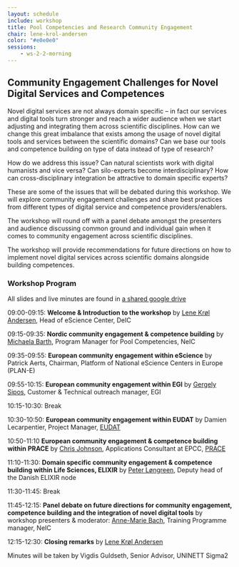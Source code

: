 ```yaml
---
layout: schedule
include: workshop
title: Pool Competencies and Research Community Engagement
chair: lene-krol-andersen
color: "#e0e0e0"
sessions:
    - ws-2-2-morning
---
```


## Community Engagement Challenges for Novel Digital Services and Competences

<!--Modern research requires novel digital services and competences that combine
software, tools, data and computing across different institutions and across
heterogeneous environments. This session will explore the experiences from
different community engagement set-ups and share best practice on how these
digital services are integrated into our respective research communities
alongside the needed competences. This session will present challenges from
research communities, research infrastructure providers and data service
providers in their respective missions to enhance the use and implementation of
novel digital services. The workshop will host a panel debate between the
workshop speakers and workshop attendances, in order to openly reflect upon
existing challenges and best practices to improve community and competence
integration across disciplines, institutions and countries.
-->

Novel digital services are not always domain specific – in fact our services and digital tools turn stronger and reach a wider audience when we start adjusting and integrating them across scientific disciplines. How can we change this great imbalance that exists among the usage of novel digital tools and services between the scientific domains? Can we base our tools and competence building on type of data instead of type of research?

How do we address this issue? Can natural scientists work with digital humanists and vice versa? Can silo-experts become interdisciplinary? How can cross-disciplinary integration be attractive to domain specific experts?

These are some of the issues that will be debated during this workshop. We will explore community engagement challenges and share best practices from different types of digital service and competence providers/enablers.

The workshop will round off with a panel debate amongst the presenters and audience discussing common ground and individual gain when it comes to community engagement across scientific disciplines.

The workshop will provide recommendations for future directions on how to implement novel digital services across scientific domains alongside building competences.

<h3 id="agenda">Workshop Program</h3>

All slides and live minutes are found in <a href="https://drive.google.com/drive/folders/0B9tCS2R8WVYFN2cwVnVHdDZtT3M">a shared google drive</a>

09:00-09:15: 	<b>Welcome & Introduction to the workshop</b>
by <a href="http://neic2017.nordforsk.org/people/lene-krol-andersen/">Lene Krøl Andersen</a>, Head of eScience Center, DeIC

09:15-09:35: 	<b>Nordic community engagement & competence building</b>
by <a href="https://neic.nordforsk.org/about/team/#barth">Michaela Barth</a>, Program Manager for Pool Competencies, NeIC

09:35-09:55: 	<b>European community engagement within eScience</b>
by Patrick Aerts, Chairman, Platform of National eScience Centers in Europe (PLAN-E)

09:55-10:15: 	<b>European community engagement within EGI</b>
by  <a href="https://www.egi.eu/about/egi-foundation/team/gergely-sipos/">Gergely Sipos</a>, Customer & Technical outreach manager, EGI

10:15-10:30: 	Break

10:30-10:50: 	<b>European community engagement within EUDAT</b>
by Damien Lecarpentier, Project Manager, <a href="https://www.eudat.eu/EUDAT">EUDAT</a>

10:50-11:10	<b>European community engagement & competence building within PRACE</b>
by <a href="https://www.epcc.ed.ac.uk/about/staff/dr-christopher-johnson">Chris Johnson</a>, Applications Consultant at EPCC, <a href="http://www.prace-ri.eu/PRACE">PRACE</a>

11:10-11:30: 	<b>Domain specific community engagement & competence building within Life Sciences, ELIXIR</b>
by <a href="http://neic2017.nordforsk.org/people/peter-longreen/">Peter Løngreen</a>, Deputy head of the Danish ELIXIR node

11:30-11:45:	Break

11:45-12:15: 	<b>Panel debate on future directions for community engagement, competence building and the integration of novel digital tools</b>
by workshop presenters & moderator: <a href="https://neic.nordforsk.org/about/team#ambach">Anne-Marie Bach</a>, Training Programme manager, NeIC

12:15-12:30: 	<b>Closing remarks</b> by
		<a href="http://neic2017.nordforsk.org/people/lene-krol-andersen/">Lene Krøl Andersen</a>

Minutes will be taken by Vigdis Guldseth, Senior Advisor, UNINETT Sigma2
